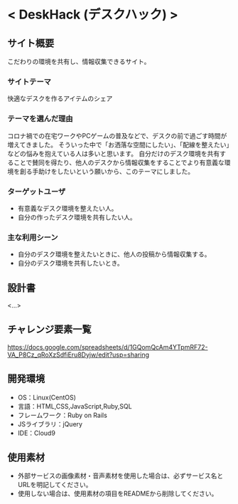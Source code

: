 # < DeskHack (デスクハック) >

## サイト概要
こだわりの環境を共有し、情報収集できるサイト。

### サイトテーマ
快適なデスクを作るアイテムのシェア

### テーマを選んだ理由
コロナ禍での在宅ワークやPCゲームの普及などで、デスクの前で過ごす時間が増えてきました。
そういった中で「お洒落な空間にしたい」、「配線を整えたい」などの悩みを抱えている人は多いと思います。
自分だけのデスク環境を共有することで賛同を得たり、他人のデスクから情報収集をすることでより有意義な環境を創る手助けをしたいという願いから、このテーマにしました。

### ターゲットユーザ
* 有意義なデスク環境を整えたい人。
* 自分の作ったデスク環境を共有したい人。

### 主な利用シーン
* 自分のデスク環境を整えたいときに、他人の投稿から情報収集する。
* 自分のデスク環境を共有したいとき。


## 設計書
<...>

## チャレンジ要素一覧
https://docs.google.com/spreadsheets/d/1GQomQcAm4YTpmRF72-VA_P8Cz_qRoXzSdfiEru8Dyjw/edit?usp=sharing

## 開発環境
- OS：Linux(CentOS)
- 言語：HTML,CSS,JavaScript,Ruby,SQL
- フレームワーク：Ruby on Rails
- JSライブラリ：jQuery
- IDE：Cloud9

## 使用素材
- 外部サービスの画像素材・音声素材を使用した場合は、必ずサービス名とURLを明記してください。
- 使用しない場合は、使用素材の項目をREADMEから削除してください。